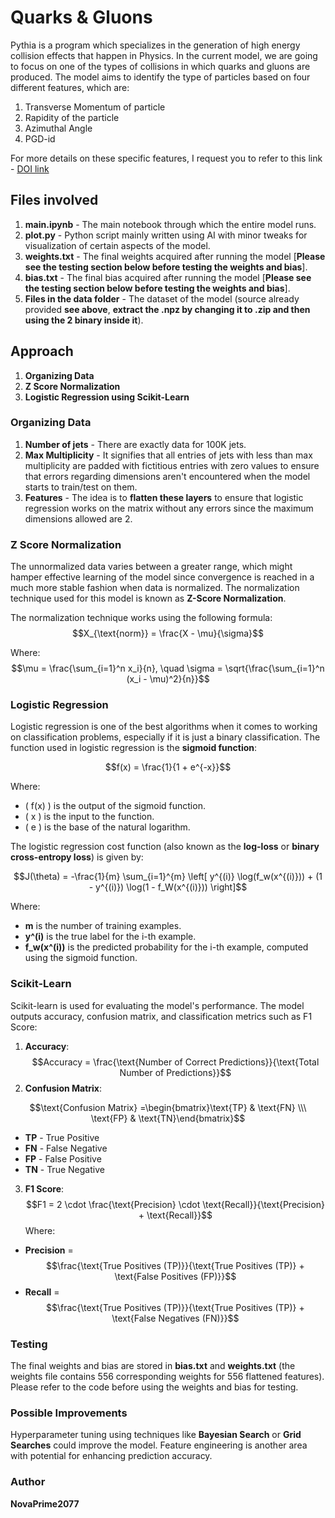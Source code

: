 # Quarks & Gluons
Pythia is a program which specializes in the generation of high energy collision effects that happen in Physics. In the current model, we are going to focus on one of the types of collisions in which quarks and gluons are produced. The model aims to identify the type of particles based on four different features, which are:
1. Transverse Momentum of particle
2. Rapidity of the particle
3. Azimuthal Angle
4. PGD-id

For more details on these specific features, I request you to refer to this link - [DOI link](https://doi.org/10.5281/zenodo.2658763)

## Files involved
1. **main.ipynb** - The main notebook through which the entire model runs.
2. **plot.py** - Python script mainly written using AI with minor tweaks for visualization of certain aspects of the model.
3. **weights.txt** - The final weights acquired after running the model [**Please see the testing section below before testing the weights and bias**].
4. **bias.txt** - The final bias acquired after running the model [**Please see the testing section below before testing the weights and bias**].
5. **Files in the data folder** - The dataset of the model (source already provided **see above**, **extract the .npz by changing it to .zip and then using the 2 binary inside it**).

## Approach
1. **Organizing Data**
2. **Z Score Normalization**
3. **Logistic Regression using Scikit-Learn**

### Organizing Data
1. **Number of jets** - There are exactly data for 100K jets.
2. **Max Multiplicity** - It signifies that all entries of jets with less than max multiplicity are padded with fictitious entries with zero values to ensure that errors regarding dimensions aren't encountered when the model starts to train/test on them.
3. **Features** - The idea is to **flatten these layers** to ensure that logistic regression works on the matrix without any errors since the maximum dimensions allowed are 2.

### Z Score Normalization

The unnormalized data varies between a greater range, which might hamper effective learning of the model since convergence is reached in a much more stable fashion when data is normalized. The normalization technique used for this model is known as **Z-Score Normalization**.

The normalization technique works using the following formula:
$$X_{\text{norm}} = \frac{X - \mu}{\sigma}$$

Where:
$$\mu = \frac{\sum_{i=1}^n x_i}{n}, \quad \sigma = \sqrt{\frac{\sum_{i=1}^n (x_i - \mu)^2}{n}}$$

### Logistic Regression

Logistic regression is one of the best algorithms when it comes to working on classification problems, especially if it is just a binary classification. The function used in logistic regression is the **sigmoid function**:

$$f(x) = \frac{1}{1 + e^{-x}}$$

Where:
- \( f(x) \) is the output of the sigmoid function.
- \( x \) is the input to the function.
- \( e \) is the base of the natural logarithm.

The logistic regression cost function (also known as the **log-loss** or **binary cross-entropy loss**) is given by:

$$J(\theta) = -\frac{1}{m} \sum_{i=1}^{m} \left[ y^{(i)} \log(f_w(x^{(i)})) + (1 - y^{(i)}) \log(1 - f_W(x^{(i)})) \right]$$

Where:
- **m** is the number of training examples.
- **y^(i)** is the true label for the i-th example.
- **f_w(x^(i))** is the predicted probability for the i-th example, computed using the sigmoid function.

### Scikit-Learn

Scikit-learn is used for evaluating the model's performance. The model outputs accuracy, confusion matrix, and classification metrics such as F1 Score:
1. **Accuracy**: 
$$Accuracy = \frac{\text{Number of Correct Predictions}}{\text{Total Number of Predictions}}$$
2. **Confusion Matrix**:

$$\text{Confusion Matrix} =\begin{bmatrix}\text{TP} & \text{FN} \\\ \text{FP} & \text{TN}\end{bmatrix}$$
- **TP** - True Positive
- **FN** - False Negative
- **FP** - False Positive
- **TN** - True Negative

3. **F1 Score**:
$$F1 = 2 \cdot \frac{\text{Precision} \cdot \text{Recall}}{\text{Precision} + \text{Recall}}$$
Where:
- **Precision** = $$\frac{\text{True Positives (TP)}}{\text{True Positives (TP)} + \text{False Positives (FP)}}$$
- **Recall** = $$\frac{\text{True Positives (TP)}}{\text{True Positives (TP)} + \text{False Negatives (FN)}}$$

### Testing
The final weights and bias are stored in **bias.txt** and **weights.txt** (the weights file contains 556 corresponding weights for 556 flattened features). Please refer to the code before using the weights and bias for testing.

### Possible Improvements
Hyperparameter tuning using techniques like **Bayesian Search** or **Grid Searches** could improve the model. Feature engineering is another area with potential for enhancing prediction accuracy.

### Author
**NovaPrime2077**
